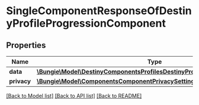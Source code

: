 # SingleComponentResponseOfDestinyProfileProgressionComponent

## Properties
Name | Type | Description | Notes
------------ | ------------- | ------------- | -------------
**data** | [**\Bungie\Model\DestinyComponentsProfilesDestinyProfileProgressionComponent**](DestinyComponentsProfilesDestinyProfileProgressionComponent.md) |  | [optional] 
**privacy** | [**\Bungie\Model\ComponentsComponentPrivacySetting**](ComponentsComponentPrivacySetting.md) |  | [optional] 

[[Back to Model list]](../README.md#documentation-for-models) [[Back to API list]](../README.md#documentation-for-api-endpoints) [[Back to README]](../README.md)


